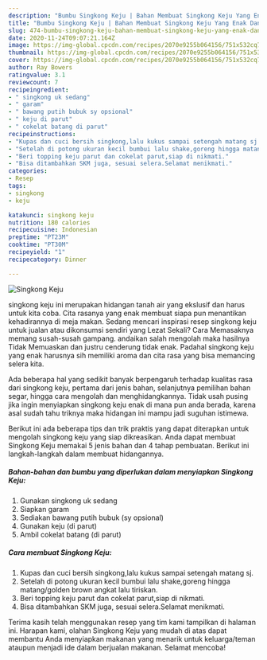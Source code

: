 ```yaml
---
description: "Bumbu Singkong Keju | Bahan Membuat Singkong Keju Yang Enak Dan Mudah"
title: "Bumbu Singkong Keju | Bahan Membuat Singkong Keju Yang Enak Dan Mudah"
slug: 474-bumbu-singkong-keju-bahan-membuat-singkong-keju-yang-enak-dan-mudah
date: 2020-11-24T09:07:21.164Z
image: https://img-global.cpcdn.com/recipes/2070e9255b064156/751x532cq70/singkong-keju-foto-resep-utama.jpg
thumbnail: https://img-global.cpcdn.com/recipes/2070e9255b064156/751x532cq70/singkong-keju-foto-resep-utama.jpg
cover: https://img-global.cpcdn.com/recipes/2070e9255b064156/751x532cq70/singkong-keju-foto-resep-utama.jpg
author: Ray Bowers
ratingvalue: 3.1
reviewcount: 7
recipeingredient:
- " singkong uk sedang"
- " garam"
- " bawang putih bubuk sy opsional"
- " keju di parut"
- " cokelat batang di parut"
recipeinstructions:
- "Kupas dan cuci bersih singkong,lalu kukus sampai setengah matang sj."
- "Setelah di potong ukuran kecil bumbui lalu shake,goreng hingga matang/golden brown angkat lalu tiriskan."
- "Beri topping keju parut dan cokelat parut,siap di nikmati."
- "Bisa ditambahkan SKM juga, sesuai selera.Selamat menikmati."
categories:
- Resep
tags:
- singkong
- keju

katakunci: singkong keju 
nutrition: 180 calories
recipecuisine: Indonesian
preptime: "PT23M"
cooktime: "PT30M"
recipeyield: "1"
recipecategory: Dinner

---
```



![Singkong Keju](https://img-global.cpcdn.com/recipes/2070e9255b064156/751x532cq70/singkong-keju-foto-resep-utama.jpg)


singkong keju ini merupakan hidangan tanah air yang ekslusif dan harus untuk kita coba. Cita rasanya yang enak membuat siapa pun menantikan kehadirannya di meja makan.
Sedang mencari inspirasi resep singkong keju untuk jualan atau dikonsumsi sendiri yang Lezat Sekali? Cara Memasaknya memang susah-susah gampang. andaikan salah mengolah maka hasilnya Tidak Memuaskan dan justru cenderung tidak enak. Padahal singkong keju yang enak harusnya sih memiliki aroma dan cita rasa yang bisa memancing selera kita.

Ada beberapa hal yang sedikit banyak berpengaruh terhadap kualitas rasa dari singkong keju, pertama dari jenis bahan, selanjutnya pemilihan bahan segar, hingga cara mengolah dan menghidangkannya. Tidak usah pusing jika ingin menyiapkan singkong keju enak di mana pun anda berada, karena asal sudah tahu triknya maka hidangan ini mampu jadi suguhan istimewa.




Berikut ini ada beberapa tips dan trik praktis yang dapat diterapkan untuk mengolah singkong keju yang siap dikreasikan. Anda dapat membuat Singkong Keju memakai 5 jenis bahan dan 4 tahap pembuatan. Berikut ini langkah-langkah dalam membuat hidangannya.

<!--inarticleads1-->

##### Bahan-bahan dan bumbu yang diperlukan dalam menyiapkan Singkong Keju:

1. Gunakan  singkong uk sedang
1. Siapkan  garam
1. Sediakan  bawang putih bubuk (sy opsional)
1. Gunakan  keju (di parut)
1. Ambil  cokelat batang (di parut)




<!--inarticleads2-->

##### Cara membuat Singkong Keju:

1. Kupas dan cuci bersih singkong,lalu kukus sampai setengah matang sj.
1. Setelah di potong ukuran kecil bumbui lalu shake,goreng hingga matang/golden brown angkat lalu tiriskan.
1. Beri topping keju parut dan cokelat parut,siap di nikmati.
1. Bisa ditambahkan SKM juga, sesuai selera.Selamat menikmati.




Terima kasih telah menggunakan resep yang tim kami tampilkan di halaman ini. Harapan kami, olahan Singkong Keju yang mudah di atas dapat membantu Anda menyiapkan makanan yang menarik untuk keluarga/teman ataupun menjadi ide dalam berjualan makanan. Selamat mencoba!
